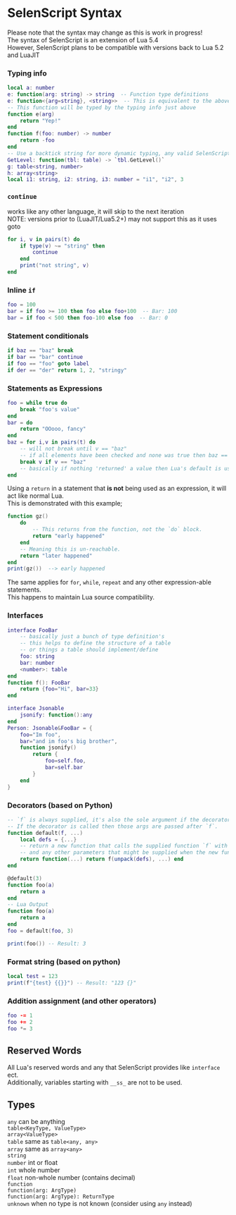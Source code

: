 # SelenScript Syntax
Please note that the syntax may change as this is work in progress!  
The syntax of SelenScript is an extension of Lua 5.4  
However, SelenScript plans to be compatible with versions back to Lua 5.2 and LuaJIT  

### **Typing info** 
```Lua
local a: number
e: function(arg: string) -> string  -- Function type definitions
e: function<{arg=string}, <string>>  -- This is equivalent to the above
-- This function will be typed by the typing info just above
function e(arg)
	return "Yep!"
end
function f(foo: number) -> number
	return -foo
end
-- Use a backtick string for more dynamic typing, any valid SelenScript expression is valid within the backticks
GetLevel: function(tbl: table) -> `tbl.GetLevel()`
g: table<string, number>
h: array<string>
local i1: string, i2: string, i3: number = "i1", "i2", 3
```

### **`continue`**
works like any other language, it will skip to the next iteration  
NOTE: versions prior to (LuaJIT/Lua5.2+) may not support this as it uses goto  
```Lua
for i, v in pairs(t) do
	if type(v) ~= "string" then
		continue
	end
	print("not string", v)
end
```

### **Inline `if`**  
```Lua
foo = 100
bar = if foo >= 100 then foo else foo+100  -- Bar: 100
bar = if foo < 500 then foo-100 else foo  -- Bar: 0
```

### **Statement conditionals**  
```Lua
if baz == "baz" break
if bar == "bar" continue
if foo == "foo" goto label
if der == "der" return 1, 2, "stringy"
```

### **Statements as Expressions**  
```Lua
foo = while true do
	break "foo's value"
end
bar = do
	return "OOooo, fancy"
end
baz = for i,v in pairs(t) do
	-- will not break until v == "baz"
	-- if all elements have been checked and none was true then baz == nil
	break v if v == "baz"
	-- basically if nothing 'returned' a value then Lua's default is used `nil`
end
```

Using a `return` in a statement that **is not** being used as an expression, it will act like normal Lua.  
This is demonstrated with this example;  
```Lua
function gz()
	do
		-- This returns from the function, not the `do` block.
		return "early happened"
	end
	-- Meaning this is un-reachable.
	return "later happened"
end
print(gz())  --> early happened
```
The same applies for `for`, `while`, `repeat` and any other expression-able statements.  
This happens to maintain Lua source compatibility.  

### **Interfaces**  
```Lua
interface FooBar
	-- basically just a bunch of type definition's
	-- this helps to define the structure of a table
	-- or things a table should implement/define
	foo: string
	bar: number
	<number>: table
end
function f(): FooBar
	return {foo="Hi", bar=33}
end

interface Jsonable
	jsonify: function():any
end
Person: Jsonable&FooBar = {
	foo="Im foo",
	bar="and im foo's big brother",
	function jsonify()
		return {
			foo=self.foo,
			bar=self.bar
		}
	end
}
```

### **Decorators** (based on Python)  
```Lua
-- `f` is always supplied, it's also the sole argument if the decorator is not called.
-- If the decorator is called then those args are passed after `f`.
function default(f, ...)
	local defs = {...}
	-- return a new function that calls the supplied function `f` with the default parameters `defs`
	-- and any other parameters that might be supplied when the new function is called
	return function(...) return f(unpack(defs), ...) end
end

@default(3)
function foo(a)
	return a
end
-- Lua Output
function foo(a)
	return a
end
foo = default(foo, 3)

print(foo()) -- Result: 3
```

### **Format string** (based on python)  
```Lua
local test = 123
print(f"{test} {{}}") -- Result: "123 {}"
```

### **Addition assignment** (and other operators)  
```Lua
foo -= 1
foo += 2
foo *= 3
```


## Reserved Words
All Lua's reserved words and any that SelenScript provides like `interface` ect.  
Additionally, variables starting with `__ss_` are not to be used.  


## Types
`any` can be anything  
`table<KeyType, ValueType>`  
`array<ValueType>`  
`table` same as `table<any, any>`  
`array` same as `array<any>`  
`string`  
`number` int or float  
`int` whole number  
`float` non-whole number (contains decimal)  
`function`  
`function(arg: ArgType)`  
`function(arg: ArgType): ReturnType`  
`unknown` when no type is not known (consider using `any` instead)  
